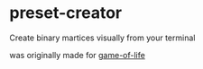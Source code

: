 # preset-creator
Create binary martices visually from your terminal

was originally made for [game-of-life](https://github.com/flexflower/game-of-life)
